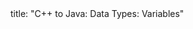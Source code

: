 <frontmatter>
title: "C++ to Java: Data Types: Variables"
</frontmatter>

<include src="unit-inPage-asFlat.md" boilerplate />